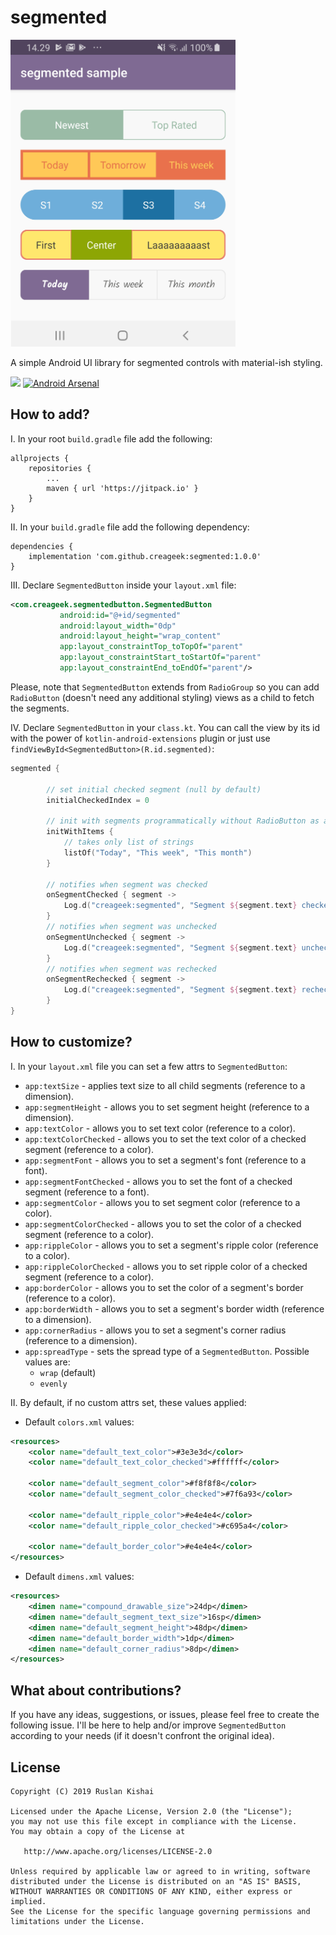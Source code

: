 # segmented
<img src="https://github.com/creageek/segmented/blob/master/graphics/sample.png" width="360" max-width="360px">

A simple Android UI library for segmented controls with material-ish styling.

[![](https://jitpack.io/v/creageek/segmented.svg)](https://jitpack.io/#creageek/segmented) [![Android Arsenal]( https://img.shields.io/badge/Android%20Arsenal-segmented-green.svg?style=flat )]( https://android-arsenal.com/details/1/7706 )
## How to add?
I. In your root `build.gradle` file add the following:
```
allprojects {
	repositories {
		...
	    maven { url 'https://jitpack.io' }
	}
}
```
II. In your `build.gradle` file add the following dependency:
```
dependencies {
    implementation 'com.github.creageek:segmented:1.0.0'
}
```
III. Declare `SegmentedButton` inside your `layout.xml` file:
```xml
<com.creageek.segmentedbutton.SegmentedButton
           android:id="@+id/segmented"
           android:layout_width="0dp"
           android:layout_height="wrap_content"
           app:layout_constraintTop_toTopOf="parent"
           app:layout_constraintStart_toStartOf="parent"
           app:layout_constraintEnd_toEndOf="parent"/>
```
Please, note that `SegmentedButton` extends from `RadioGroup` so you can add `RadioButton` (doesn't need any additional styling) views as a child to fetch the segments.

IV. Declare `SegmentedButton` in your `class.kt`.
You can call the view by its id with the power of `kotlin-android-extensions` plugin or just use `findViewById<SegmentedButton>(R.id.segmented)`:

```kotlin
segmented {

        // set initial checked segment (null by default)
        initialCheckedIndex = 0

        // init with segments programmatically without RadioButton as a child in xml
        initWithItems {
            // takes only list of strings
            listOf("Today", "This week", "This month")
        }

        // notifies when segment was checked
        onSegmentChecked { segment ->
            Log.d("creageek:segmented", "Segment ${segment.text} checked")
        }
        // notifies when segment was unchecked
        onSegmentUnchecked { segment ->
            Log.d("creageek:segmented", "Segment ${segment.text} unchecked")
        }
        // notifies when segment was rechecked
        onSegmentRechecked { segment ->
            Log.d("creageek:segmented", "Segment ${segment.text} rechecked")
        }
}
```
## How to customize?
I. In your `layout.xml` file you can set a few attrs to `SegmentedButton`:
* `app:textSize` - applies text size to all child segments (reference to a dimension).
* `app:segmentHeight` - allows you to set segment height (reference to a dimension).
* `app:textColor` - allows you to set text color (reference to a color).
* `app:textColorChecked` - allows you to set the text color of a checked segment (reference to a color).
* `app:segmentFont` - allows you to set a segment's font (reference to a font).
* `app:segmentFontChecked` - allows you to set the font of a checked segment (reference to a font).
* `app:segmentColor` - allows you to set segment color (reference to a color).
* `app:segmentColorChecked` - allows you to set the color of a checked segment (reference to a color).
* `app:rippleColor` - allows you to set a segment's ripple color (reference to a color).
* `app:rippleColorChecked` - allows you to set ripple color of a checked segment (reference to a color).
* `app:borderColor` - allows you to set the color of a segment's border (reference to a color).
* `app:borderWidth` - allows you to set a segment's border width (reference to a dimension).
* `app:cornerRadius` - allows you to set a segment's corner radius (reference to a dimension).
* `app:spreadType` - sets the spread type of a `SegmentedButton`. Possible values are: 
  * `wrap` (default)
  * `evenly`
        
II. By default, if no custom attrs set, these values applied:
* Default `colors.xml` values:
```xml
<resources>
    <color name="default_text_color">#3e3e3d</color>
    <color name="default_text_color_checked">#ffffff</color>

    <color name="default_segment_color">#f8f8f8</color>
    <color name="default_segment_color_checked">#7f6a93</color>

    <color name="default_ripple_color">#e4e4e4</color>
    <color name="default_ripple_color_checked">#c695a4</color>

    <color name="default_border_color">#e4e4e4</color>
</resources>
```
* Default `dimens.xml` values:
```xml
<resources>
    <dimen name="compound_drawable_size">24dp</dimen>
    <dimen name="default_segment_text_size">16sp</dimen>
    <dimen name="default_segment_height">48dp</dimen>
    <dimen name="default_border_width">1dp</dimen>
    <dimen name="default_corner_radius">8dp</dimen>
</resources>
```
## What about contributions?
If you have any ideas, suggestions, or issues, please feel free to create the following issue. I'll be here to help and/or improve `SegmentedButton` according to your needs (if it doesn't confront the original idea).
## License
```
Copyright (C) 2019 Ruslan Kishai

Licensed under the Apache License, Version 2.0 (the "License");
you may not use this file except in compliance with the License.
You may obtain a copy of the License at

   http://www.apache.org/licenses/LICENSE-2.0

Unless required by applicable law or agreed to in writing, software
distributed under the License is distributed on an "AS IS" BASIS,
WITHOUT WARRANTIES OR CONDITIONS OF ANY KIND, either express or implied.
See the License for the specific language governing permissions and
limitations under the License.
```
